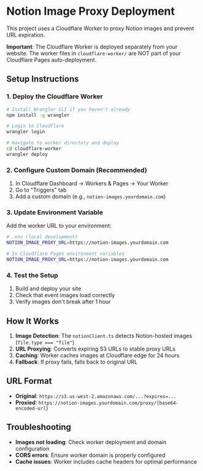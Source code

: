 # Notion Image Proxy Deployment

This project uses a Cloudflare Worker to proxy Notion images and prevent URL expiration.

**Important**: The Cloudflare Worker is deployed separately from your website. The worker files in `cloudflare-worker/` are NOT part of your Cloudflare Pages auto-deployment.

## Setup Instructions

### 1. Deploy the Cloudflare Worker

```bash
# Install Wrangler CLI if you haven't already
npm install -g wrangler

# Login to Cloudflare
wrangler login

# Navigate to worker directory and deploy
cd cloudflare-worker
wrangler deploy
```

### 2. Configure Custom Domain (Recommended)

1. In Cloudflare Dashboard → Workers & Pages → Your Worker
2. Go to "Triggers" tab
3. Add a custom domain (e.g., `notion-images.yourdomain.com`)

### 3. Update Environment Variable

Add the worker URL to your environment:

```bash
# .env (local development)
NOTION_IMAGE_PROXY_URL=https://notion-images.yourdomain.com

# In Cloudflare Pages environment variables
NOTION_IMAGE_PROXY_URL=https://notion-images.yourdomain.com
```

### 4. Test the Setup

1. Build and deploy your site
2. Check that event images load correctly
3. Verify images don't break after 1 hour

## How It Works

1. **Image Detection**: The `notionClient.ts` detects Notion-hosted images (`file.type === "file"`)
2. **URL Proxying**: Converts expiring S3 URLs to stable proxy URLs
3. **Caching**: Worker caches images at Cloudflare edge for 24 hours
4. **Fallback**: If proxy fails, falls back to original URL

## URL Format

- **Original**: `https://s3.us-west-2.amazonaws.com/...?expires=...`
- **Proxied**: `https://notion-images.yourdomain.com/proxy/{base64-encoded-url}`

## Troubleshooting

- **Images not loading**: Check worker deployment and domain configuration
- **CORS errors**: Ensure worker domain is properly configured
- **Cache issues**: Worker includes cache headers for optimal performance
